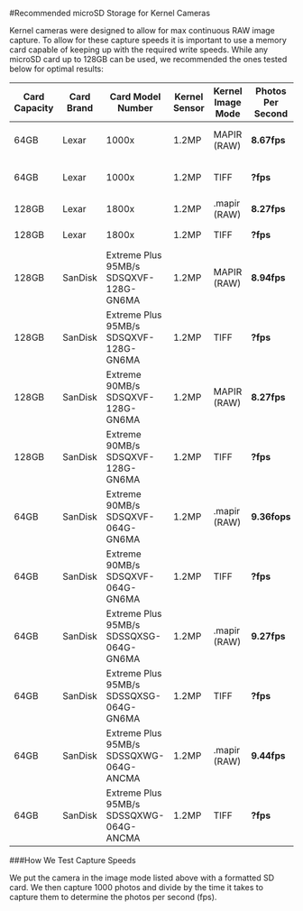 #Recommended microSD Storage for Kernel Cameras

Kernel cameras were designed to allow for max continuous RAW image capture. To allow for these capture speeds it is important to use a memory card capable of keeping up with the required write speeds. While any microSD card up to 128GB can be used, we recommended the ones tested below for optimal results:

| Card Capacity | Card Brand | Card Model Number                      | Kernel Sensor | Kernel Image Mode | Photos Per Second | Image Size | Card Capacity | Card Capture Length |
|---------------|------------|----------------------------------------|---------------|-------------------|-------------------|------------|---------------|---------------------|
| 64GB          | Lexar      | 1000x                                  | 1.2MP         | MAPIR (RAW)       | **8.67fps**       | 1.75MB     | ~34,057 photos| 2 hours 42 minutes  |
| 64GB          | Lexar      | 1000x                                  | 1.2MP         | TIFF              | **?fps**       | 2.34MB     | ~25,470 photos| 2 hours 54 minutes  |
| 128GB         | Lexar      | 1800x                                  | 1.2MP         | .mapir (RAW)      | **8.27fps**              | 1.75MB     | ~34,057 photos|                     |
| 128GB         | Lexar      | 1800x                                  | 1.2MP         | TIFF              | **?fps**              | 2.34MB     | ~25,470 photos|                     |
| 128GB         | SanDisk    | Extreme Plus 95MB/s SDSQXVF-128G-GN6MA | 1.2MP         | MAPIR (RAW)       | **8.94fps**       | 1.75MB     | ~68,000 photos| 3 hours 19 minutes  |
| 128GB         | SanDisk    | Extreme Plus 95MB/s SDSQXVF-128G-GN6MA | 1.2MP         | TIFF              | **?fps**       | 2.34MB     | ~50,854 photos| 4 hours 7 minutes   |
| 128GB         | SanDisk    | Extreme 90MB/s SDSQXVF-128G-GN6MA      | 1.2MP         | MAPIR (RAW)       | **8.27fps**       | 1.75MB     | ~68,000 photos| 3 hours 10 minutes  |
| 128GB         | SanDisk    | Extreme 90MB/s SDSQXVF-128G-GN6MA      | 1.2MP         | TIFF              | **?fps**       | 2.34MB     | ~50,854 photos| 3 hours 49 minutes  |
| 64GB          | SanDisk    | Extreme 90MB/s SDSQXVF-064G-GN6MA      | 1.2MP         | .mapir (RAW)      | **9.36fops**              | 1.75MB     | ~34,057 photos|                     |
| 64GB          | SanDisk    | Extreme 90MB/s SDSQXVF-064G-GN6MA      | 1.2MP         | TIFF              | **?fps**              | 2.34MB     | ~25,470 photos|                     |
| 64GB          | SanDisk    | Extreme Plus 95MB/s SDSSQXSG-064G-GN6MA| 1.2MP         | .mapir (RAW)      | **9.27fps**       | 1.75MB     | ~34,057 photos|                     |
| 64GB          | SanDisk    | Extreme Plus 95MB/s SDSSQXSG-064G-GN6MA| 1.2MP         | TIFF              | **?fps**              | 2.34MB     | ~25,470 photos|                     |
| 64GB          | SanDisk    | Extreme Plus 95MB/s SDSSQXWG-064G-ANCMA| 1.2MP         | .mapir (RAW)      | **9.44fps**       | 1.75MB     | ~34,057 photos|                     |
| 64GB          | SanDisk    | Extreme Plus 95MB/s SDSSQXWG-064G-ANCMA| 1.2MP         | TIFF              | **?fps**       | 2.34MB     | ~25,470 photos|                     |



###How We Test Capture Speeds

We put the camera in the image mode listed above with a formatted SD card. We then capture 1000 photos and divide by the time it takes to capture them to determine the photos per second (fps).